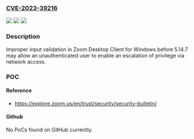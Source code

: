 ### [CVE-2023-39216](https://cve.mitre.org/cgi-bin/cvename.cgi?name=CVE-2023-39216)
![](https://img.shields.io/static/v1?label=Product&message=Zoom%20Desktop%20Client%20for%20Windows&color=blue)
![](https://img.shields.io/static/v1?label=Version&message=%3D%20before%205.14.7%20&color=brighgreen)
![](https://img.shields.io/static/v1?label=Vulnerability&message=CWE-80%3A%20Improper%20Neutralization%20of%20Script-Related%20HTML%20Tags%20in%20a%20Web%20Page%20(Basic%20XSS)&color=brighgreen)

### Description

Improper input validation in Zoom Desktop Client for Windows before 5.14.7 may allow an unauthenticated user to enable an escalation of privilege via network access.

### POC

#### Reference
- https://explore.zoom.us/en/trust/security/security-bulletin/

#### Github
No PoCs found on GitHub currently.

